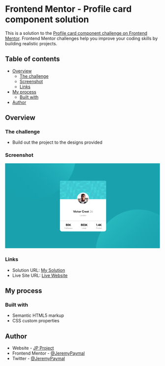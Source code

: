 # Frontend Mentor - Profile card component solution

This is a solution to the [Profile card component challenge on Frontend Mentor](https://www.frontendmentor.io/challenges/profile-card-component-cfArpWshJ). Frontend Mentor challenges help you improve your coding skills by building realistic projects. 

## Table of contents

- [Overview](#overview)
  - [The challenge](#the-challenge)
  - [Screenshot](#screenshot)
  - [Links](#links)
- [My process](#my-process)
  - [Built with](#built-with)
- [Author](#author)

## Overview

### The challenge

- Build out the project to the designs provided

### Screenshot

![](./design/preview.png)


### Links

- Solution URL: [My Solution](https://github.com/JeremyPaymal/Profile-Card)
- Live Site URL: [Live Website](https://profile-card-example.netlify.app/)

## My process

### Built with

- Semantic HTML5 markup
- CSS custom properties

## Author

- Website - [JP Project](https://jp-project.com/)
- Frontend Mentor - [@JeremyPaymal](https://www.frontendmentor.io/profile/JeremyPaymal)
- Twitter - [@JeremyPaymal](https://twitter.com/JeremyPaymal)


